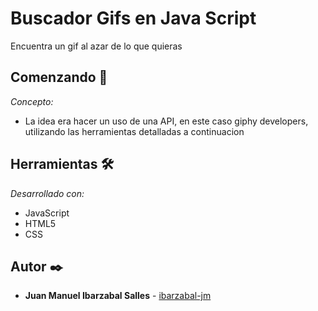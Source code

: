 # Buscador Gifs en Java Script
 Encuentra un gif al azar de lo que quieras

## Comenzando 🚀

_Concepto:_

* La idea era hacer un uso de una API, en este caso giphy developers, utilizando las herramientas detalladas a continuacion


## Herramientas 🛠️

_Desarrollado con:_

* JavaScript
* HTML5
* CSS



## Autor ✒️


* **Juan Manuel Ibarzabal Salles** - [ibarzabal-jm](https://github.com/ibarzabal-jm)
